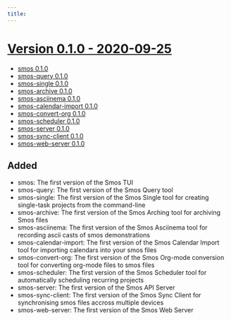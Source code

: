 ```yaml
---
title:
---
```


# [Version 0.1.0 - 2020-09-25](#0.1.0_2020-09-25)

- [smos 0.1.0](#smos-0.1.0)
- [smos-query 0.1.0](#smos-query-0.1.0)
- [smos-single 0.1.0](#smos-single-0.1.0)
- [smos-archive 0.1.0](#smos-archive-0.1.0)
- [smos-asciinema 0.1.0](#smos-asciinema-0.1.0)
- [smos-calendar-import 0.1.0](#smos-calendar-import-0.1.0)
- [smos-convert-org 0.1.0](#smos-convert-org-0.1.0)
- [smos-scheduler 0.1.0](#smos-scheduler-0.1.0)
- [smos-server 0.1.0](#smos-server-0.1.0)
- [smos-sync-client 0.1.0](#smos-sync-client-0.1.0)
- [smos-web-server 0.1.0](#smos-web-server-0.1.0)

## Added

- smos: The first version of the Smos TUI
- smos-query: The first version of the Smos Query tool
- smos-single: The first version of the Smos Single tool for creating single-task projects from the command-line
- smos-archive: The first version of the Smos Arching tool for archiving Smos files
- smos-asciinema: The first version of the Smos Asciinema tool for recording ascii casts of smos demonstrations
- smos-calendar-import:  The first version of the Smos Calendar Import tool for importing calendars into your smos files
- smos-convert-org: The first version of the Smos Org-mode conversion tool for converting org-mode files to smos files
- smos-scheduler: The first version of the Smos Scheduler tool for automatically scheduling recurring projects
- smos-server: The first version of the Smos API Server
- smos-sync-client: The first version of the Smos Sync Client for synchronising smos files accross multiple devices
- smos-web-server: The first version of the Smos Web Server
